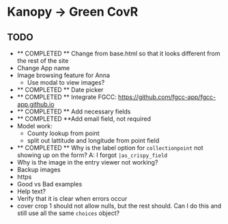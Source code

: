 # Kanopy -> Green CovR

## TODO

 - ** COMPLETED ** Change from base.html so that it looks different from the rest of the site
 - Change App name
 - Image browsing feature for Anna
    - Use modal to view images?
 - ** COMPLETED ** Date picker
 - ** COMPLETED ** Integrate FGCC: https://github.com/fgcc-app/fgcc-app.github.io
 - ** COMPLETED ** Add necessary fields
 - ** COMPLETED **Add email field, not required
 - Model work:
    - County lookup from point
    - split out lattitude and longitude from point field
 - ** COMPLETED ** Why is the label option for `collectionpoint` not showing up on the form? A: I forgot `|as_crispy_field`
 - Why is the image in the entry viewer not working?
 - Backup images
 - https
 - Good vs Bad examples
 - Help text?
 - Verify that it is clear when errors occur
 - cover crop 1 should not allow nulls, but the rest should. Can I do this and still use all the same `choices` object?